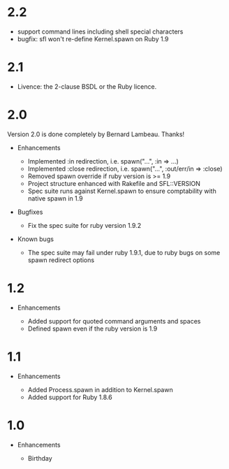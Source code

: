 # 2.2

* support command lines including shell special characters
* bugfix: sfl won't re-define Kernel.spawn on Ruby 1.9

# 2.1

* Livence: the 2-clause BSDL or the Ruby licence.

# 2.0

Version 2.0 is done completely by Bernard Lambeau. Thanks!

* Enhancements

  * Implemented :in redirection, i.e. spawn("...", :in => ...)
  * Implemented :close redirection, i.e. spawn("...", :out/err/in => :close)
  * Removed spawn override if ruby version is >= 1.9
  * Project structure enhanced with Rakefile and SFL::VERSION
  * Spec suite runs against Kernel.spawn to ensure comptability with native spawn in 1.9

* Bugfixes

  * Fix the spec suite for ruby version 1.9.2

* Known bugs

  * The spec suite may fail under ruby 1.9.1, due to ruby bugs on some spawn redirect options

# 1.2

* Enhancements

  * Added support for quoted command arguments and spaces
  * Defined spawn even if the ruby version is 1.9

# 1.1

* Enhancements

  * Added Process.spawn in addition to Kernel.spawn
  * Added support for Ruby 1.8.6

# 1.0

* Enhancements

  * Birthday


